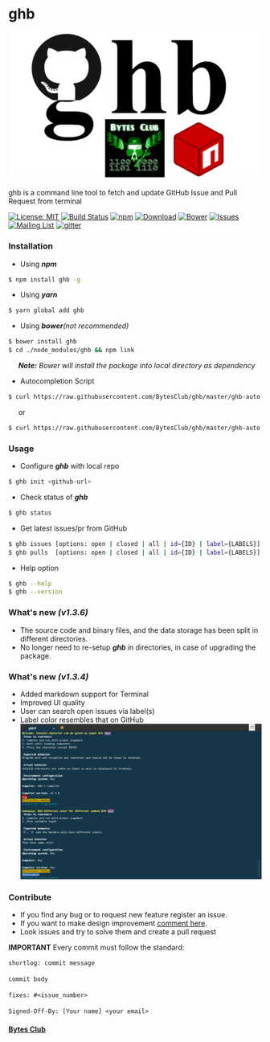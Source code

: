 # ghb

![ghb](Docs/ghb.png)

ghb is a command line tool to fetch and update GitHub Issue and Pull Request from terminal

[![License: MIT](https://img.shields.io/badge/License-MIT-yellow.svg)](https://raw.githubusercontent.com/BytesClub/ghb/master/LICENSE)
[![Build Status](https://travis-ci.org/BytesClub/ghb.svg?branch=master)](https://travis-ci.org/BytesClub/ghb)
[![npm](https://img.shields.io/npm/v/npm.svg)](https://www.npmjs.com/package/ghb)
[![Download](https://img.shields.io/npm/dt/ghb.svg)](https://yarnpkg.com/en/package/ghb)
[![Bower](https://img.shields.io/bower/v/ghb.svg)](https://bower.io/search/?q=ghb)
[![Issues](https://img.shields.io/github/issues/BytesClub/ghb.svg)](https://github.com/BytesClub/ghb/issues)
[![Mailing List](https://img.shields.io/badge/Mailing%20List-BytesClub-blue.svg)](mailto:bytes-club@googlegroups.com)
[![gitter](https://badges.gitter.im/gitterHQ/gitterHQ.github.io.svg)](https://gitter.im/Bytes_Club/General)

### Installation

* Using _**npm**_
```bash
$ npm install ghb -g
```

* Using _**yarn**_
```bash
$ yarn global add ghb
```

* Using _**bower**(not recommended)_
```bash
$ bower install ghb
$ cd ./node_modules/ghb && npm link
```
&nbsp;&nbsp;&nbsp;&nbsp; _**Note:** Bower will install the package into local directory as dependency_

* Autocompletion Script
```bash
$ curl https://raw.githubusercontent.com/BytesClub/ghb/master/ghb-auto.sh > /etc/bash_completion.d/ghb
```
&nbsp;&nbsp;&nbsp;&nbsp; or
```bash
$ curl https://raw.githubusercontent.com/BytesClub/ghb/master/ghb-auto.sh >> ~/.bashrc && source ~/.bashrc
```

### Usage
* Configure _**ghb**_ with local repo
```bash
$ ghb init <github-url>
```
* Check status of _**ghb**_
```bash
$ ghb status
```
* Get latest issues/pr from GitHub
```bash
$ ghb issues [options: open | closed | all | id={ID} | label={LABELS}]
$ ghb pulls  [options: open | closed | all | id={ID} | label={LABELS}]
```

* Help option
```bash
$ ghb --help
$ ghb --version
```

### What's new _(v1.3.6)_
* The source code and binary files, and the data storage has been split in different directories.
* No longer need to re-setup _**ghb**_ in directories, in case of upgrading the package.

### What's new _(v1.3.4)_
* Added markdown support for Terminal
* Improved UI quality
* User can search open issues via label(s)
* Label color resembles that on GitHub
![screen](Docs/Screenshotv1.3.png)

### Contribute
* If you find any bug or to request new feature register an issue.
* If you want to make design improvement [comment here](https://github.com/BytesClub/ghb/issues/10).
* Look issues and try to solve them and create a pull request

**IMPORTANT** Every commit must follow the standard:
```
shortlog: commit message

commit body

fixes: #<issue_number>

Signed-Off-By: [Your name] <your email>
```

#### [Bytes Club](https://bytesclub.github.io)
